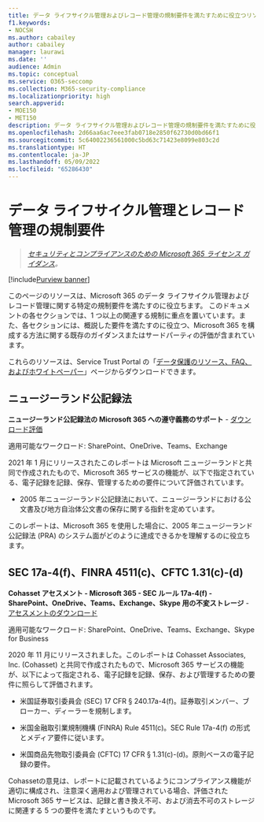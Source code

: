 ```yaml
---
title: データ ライフサイクル管理およびレコード管理の規制要件を満たすために役立つリソース
f1.keywords:
- NOCSH
ms.author: cabailey
author: cabailey
manager: laurawi
ms.date: ''
audience: Admin
ms.topic: conceptual
ms.service: O365-seccomp
ms.collection: M365-security-compliance
ms.localizationpriority: high
search.appverid:
- MOE150
- MET150
description: データ ライフサイクル管理およびレコード管理の規制要件を満たすために役立つリソース。
ms.openlocfilehash: 2d66aa6ac7eee3fab0718e2850f62730d0bd66f1
ms.sourcegitcommit: 5c64002236561000c5bd63c71423e8099e803c2d
ms.translationtype: HT
ms.contentlocale: ja-JP
ms.lasthandoff: 05/09/2022
ms.locfileid: "65286430"
---
```

# <a name="regulatory-requirements-for-data-lifecycle-management-and-records-management"></a>データ ライフサイクル管理とレコード管理の規制要件

>*[セキュリティとコンプライアンスのための Microsoft 365 ライセンス ガイダンス](/office365/servicedescriptions/microsoft-365-service-descriptions/microsoft-365-tenantlevel-services-licensing-guidance/microsoft-365-security-compliance-licensing-guidance)。*

[!include[Purview banner](../includes/purview-rebrand-banner.md)]

このページのリソースは、Microsoft 365 のデータ ライフサイクル管理およびレコード管理に関する特定の規制要件を満たすのに役立ちます。 このドキュメントの各セクションでは、1 つ以上の関連する規制に重点を置いています。また、各セクションには、概説した要件を満たすのに役立つ、Microsoft 365 を構成する方法に関する既存のガイダンスまたはサードパーティの評価が含まれています。

これらのリソースは、Service Trust Portal の「[データ保護のリソース、FAQ、およびホワイトペーパー](https://servicetrust.microsoft.com/ViewPage/TrustDocuments)」ページからダウンロードできます。

## <a name="new-zealand-public-records-act"></a>ニュージーランド公記録法

**ニュージーランド公記録法の Microsoft 365 への遵守義務のサポート** - [ダウンロード評価](https://aka.ms/NZPRA)

適用可能なワークロード: SharePoint、OneDrive、Teams、Exchange

2021 年 1 月にリリースされたこのレポートは Microsoft ニュージーランドと共同で作成されたもので、Microsoft 365 サービスの機能が、以下で指定されている、電子記録を記録、保存、管理するための要件について評価されています。 

- 2005 年ニュージーランド公記録法において、ニュージーランドにおける公文書及び地方自治体公文書の保存に関する指針を定めています。

このレポートは、Microsoft 365 を使用した場合に、2005 年ニュージーランド公記録法 (PRA) のシステム面がどのように達成できるかを理解するのに役立ちます。

## <a name="sec-17a-4f-finra-4511c-and-cftc-131c-d"></a>SEC 17a-4(f)、FINRA 4511(c)、CFTC 1.31(c)-(d)

**Cohasset アセスメント - Microsoft 365 - SEC ルール 17a-4(f) - SharePoint、OneDrive、Teams、Exchange、Skype 用の不変ストレージ** - [アセスメントのダウンロード](https://servicetrust.microsoft.com/ViewPage/TrustDocuments?command=Download&downloadType=Document&downloadId=9fa8349d-a0c9-47d9-93ad-472aa0fa44ec&docTab=6d000410-c9e9-11e7-9a91-892aae8839ad_FAQ_and_White_Papers)

適用可能なワークロード: SharePoint、OneDrive、Teams、Exchange、Skype for Business

2020 年 11 月にリリースされました。このレポートは Cohasset Associates, Inc. (Cohasset) と共同で作成されたもので、Microsoft 365 サービスの機能が、以下によって指定される、電子記録を記録、保存、および管理するための要件に照らして評価されます。  

- 米国証券取引委員会 (SEC) 17 CFR § 240.17a-4(f)。証券取引メンバー、ブローカー、ディーラーを規制します。  

- 米国金融取引業規制機構 (FINRA) Rule 4511(c)。SEC Rule 17a-4(f) の形式とメディア要件に従います。  

- 米国商品先物取引委員会 (CFTC) 17 CFR § 1.31(c)-(d)。原則ベースの電子記録の要件。

Cohassetの意見は、レポートに記載されているようにコンプライアンス機能が適切に構成され、注意深く適用および管理されている場合、評価された Microsoft 365 サービスは、記録と書き換え不可、および消去不可のストレージに関連する 5 つの要件を満たすというものです。
